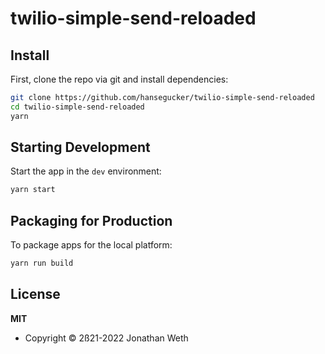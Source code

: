 # twilio-simple-send-reloaded

## Install

First, clone the repo via git and install dependencies:

```bash
git clone https://github.com/hansegucker/twilio-simple-send-reloaded
cd twilio-simple-send-reloaded
yarn
```

## Starting Development

Start the app in the `dev` environment:

```bash
yarn start
```

## Packaging for Production

To package apps for the local platform:

```bash
yarn run build
```


## License

**MIT**
- Copyright © 2ß21-2022 Jonathan Weth
